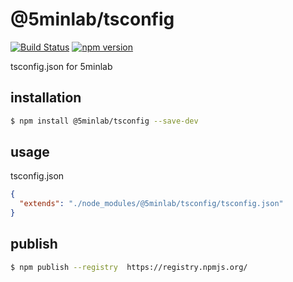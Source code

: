 # @5minlab/tsconfig

[![Build Status](https://travis-ci.org/5minlab/tsconfig-5minlab.svg?branch=master)](https://travis-ci.org/5minlab/tsconfig-5minlab)
[![npm version](https://img.shields.io/npm/v/@5minlab/tsconfig.svg)](https://www.npmjs.com/package/@5minlab/tsconfig)

tsconfig.json for 5minlab

## installation

```sh
$ npm install @5minlab/tsconfig --save-dev
```

## usage

tsconfig.json

```json
{
  "extends": "./node_modules/@5minlab/tsconfig/tsconfig.json"
}
```

## publish

```sh
$ npm publish --registry  https://registry.npmjs.org/
```

